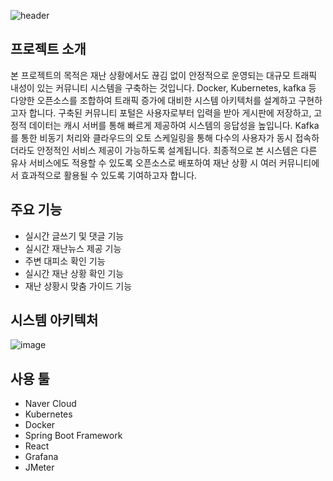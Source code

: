 ![header](https://capsule-render.vercel.app/api?type=waving&color=timeGradient&text=재난%20상황시%20커뮤니티%20마비%20방지를%20위한%20대용량%20트래픽%20처리%20시스템&animation=twinkling&fontSize=25&height=230)

## 프로젝트 소개
본 프로젝트의 목적은 재난 상황에서도 끊김 없이 안정적으로 운영되는 대규모 트래픽 내성이 있는 커뮤니티
시스템을 구축하는 것입니다. Docker, Kubernetes, kafka 등 다양한 오픈소스를 조합하여 트래픽 증가에
대비한 시스템 아키텍처를 설계하고 구현하고자 합니다. 구축된 커뮤니티 포털은 사용자로부터 입력을 받아
게시판에 저장하고, 고정적 데이터는 캐시 서버를 통해 빠르게 제공하여 시스템의 응답성을 높입니다.
Kafka를 통한 비동기 처리와 클라우드의 오토 스케일링을 통해 다수의 사용자가 동시 접속하더라도 안정적인
서비스 제공이 가능하도록 설계됩니다. 최종적으로 본 시스템은 다른 유사 서비스에도 적용할 수 있도록
오픈소스로 배포하여 재난 상황 시 여러 커뮤니티에서 효과적으로 활용될 수 있도록 기여하고자 합니다.

## 주요 기능
- 실시간 글쓰기 및 댓글 기능
- 실시간 재난뉴스 제공 기능
- 주변 대피소 확인 기능
- 실시간 재난 상황 확인 기능
- 재난 상황시 맞춤 가이드 기능

## 시스템 아키텍처
![image](https://github.com/user-attachments/assets/751d94ef-d831-4ab7-ba2c-c628258c2ae7)


## 사용 툴
- Naver Cloud
- Kubernetes
- Docker
- Spring Boot Framework
- React
- Grafana
- JMeter
